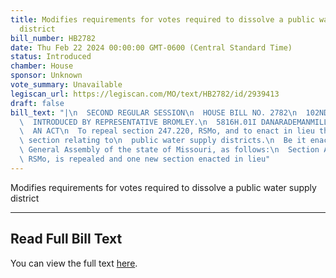 ```yaml
---
title: Modifies requirements for votes required to dissolve a public water supply
  district
bill_number: HB2782
date: Thu Feb 22 2024 00:00:00 GMT-0600 (Central Standard Time)
status: Introduced
chamber: House
sponsor: Unknown
vote_summary: Unavailable
legiscan_url: https://legiscan.com/MO/text/HB2782/id/2939413
draft: false
bill_text: "|\n  SECOND REGULAR SESSION\n  HOUSE BILL NO. 2782\n  102ND GENERAL ASSEMBLY\n\
  \  INTRODUCED BY REPRESENTATIVE BROMLEY.\n  5816H.01I DANARADEMANMILLER,ChiefClerk\n\
  \  AN ACT\n  To repeal section 247.220, RSMo, and to enact in lieu thereof one new\
  \ section relating to\n  public water supply districts.\n  Be it enacted by the\
  \ General Assembly of the state of Missouri, as follows:\n  Section A. Section 247.220,\
  \ RSMo, is repealed and one new section enacted in lieu"
---
```

Modifies requirements for votes required to dissolve a public water supply district

---

## Read Full Bill Text

You can view the full text [here](https://legiscan.com/MO/text/HB2782/id/2939413).
